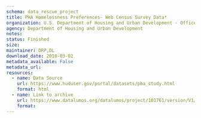 ```yaml
---
schema: data_rescue_project 
title: PHA Homelessness Preferences- Web Census Survey Data*
organization: U.S. Department of Housing and Urban Development - Office of Policy Development and Research
agency: Department of Housing and Urban Development
notes: 
status: Finished
size: 
maintainer: DRP,DL
download_date: 2018-03-02
metadata_available: False
metadata_url: 
resources:
  - name: Data Source
    url: https://www.huduser.gov/portal/datasets/pha_study.html
    format: html
  - name: Link to archive
    url: https://www.datalumos.org/datalumos/project/101761/version/V1/view
    format: 
---
```

